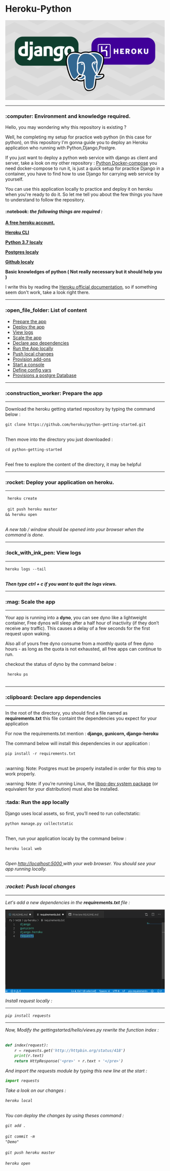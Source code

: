 # Heroku-Python


<img src="banner.png">

<hr>

<h3>  :computer: Environment and knowledge required. </h3>

<p>Hello, you may wondering why this repository is existing ?</p>

<p>Well, he completing my setup for practice web python (in this case for python), on this repository I'm gonna guide you to deploy an Heroku application who running with Python,Django,Postgre.</p>

<p>If you just want to deploy a python web service with django as client and server, take a look on my other repository : <a href="https://github.com/R3tr093/Python-DockerCompose">Python Docker-compose</a> you need docker-compose to run it, is just a quick setup for practice Django in a container, you have to find how to use Django for carrying web service by yourself.</p>

<p>You can use this application locally to practice and deploy it on heroku when you're ready to do it. So let me tell you about the few things you have to understand to follow the repository.</p>

<h4> :notebook: <i>the following things are required : </i> </h4>

<p><b><a href="https://signup.heroku.com/">A free heroku account.</a></b></p>
<p><b><a href="https://devcenter.heroku.com/articles/heroku-cli" target="_blank">Heroku CLI</a></b></p>
<p><b><a href="https://gist.github.com/derhuerst/1b15ff4652a867391f03" target="_blank">Python 3.7 localy</a></b></p>
<p><b><a href="https://www.postgresql.org/docs/12/tutorial-install.html" target="_blank">Postgres localy</a></b></p>
<p><b><a href="https://help.github.com/en/desktop/getting-started-with-github-desktop/installing-github-desktop">Github localy</a></b></p>
<p><b>Basic knowledges of python  ( Not really necessary but it should help you ) </b></p>

<p>I write this by reading the <a href="https://devcenter.heroku.com/articles/getting-started-with-python" target="_blank">Heroku official documentation</a>, so if something seem don't work, take a look right there.</p>

<hr>

<h3> :open_file_folder: List of content </h3>

<ul>

<li><a href="#start">Prepare the app</a></li>
<li><a href="#deploy">Deploy the app</a></li>
<li><a href="#logs">View logs</a></li>
<li><a href="#scale">Scale the app</a></li>
<li><a href="#dependencies">Declare app dependencies</a></li>
<li><a href="local">Run the App locally</a></li>
<li><a href="push">Push local changes</a></li>
<li><a href="">Provision add-ons</a></li>
<li><a href="">Start a console</a></li>
<li><a href="">Define config vars</a></li>
<li><a href="">Provisions a postgre Database</a></li>
</ul>

<hr>
<h3 id="start">:construction_worker: Prepare the app </h3>
<hr>

<p>Download the heroku getting started repository by typing the command below : </p>
<code>git clone https://github.com/heroku/python-getting-started.git </code><br><br>
<p>Then move into the directory you just downloaded : </p>
<code>cd python-getting-started</code><br><br>

<p>Feel free to explore the content of the directory, it may be helpful </p>


<hr>
<h3 id="deploy">:rocket: Deploy your application on heroku. </h3>
<hr>

<code> heroku create </code><br><br>
<code> git push heroku master && heroku open </code><br><br>

<p><em>A new tab / window should be opened into your browser when the command is done.</em></p>

<hr>
<h3 id="logs">:lock_with_ink_pen: View logs</h3>
<hr>


<code>heroku logs --tail</code><br><br>
<p><em><b>Then type ctrl + c if you want to quit the logs views.</b></em></p>

<hr>
<h3 id="scale"> :mag: Scale the app </h3>
<hr>


<p>Your app is running into a <b>dyno</b>, you can see dyno like a lightweight container, Free dynos will sleep after a half hour of inactivity (if they don’t receive any traffic). This causes a delay of a few seconds for the first request upon waking. </p>

<p>Also all of yours free dyno consume from a monthly quota of free dyno hours - as long as the quota is not exhausted, all free apps can continue to run.</p>

<p>checkout the status of dyno by the command below : </p>

<code> heroku ps </code><br><br>


<hr>
<h3 id="dependencies"> :clipboard: Declare app dependencies</h3>
<hr>

<p>In the root of the directory, you should find a file named as <b>requirements.txt</b> this file containt the dependencies you expect for your application</p>

<p>For now the requirements.txt mention : <b>django, gunicorn, django-heroku</b></p>

<p>The command below will install this dependencies in our application : </p>

<code>pip install -r requirements.txt</code><br><br>

<p>:warning: Note: Postgres must be properly installed in order for this step to work properly.</p>

<p>:warning: Note: if you’re running Linux, the <a href="https://zoomadmin.com/HowToInstall/UbuntuPackage/libpq-dev">libpq-dev system package</a> (or equivalent for your distribution) must also be installed.</p>

<h3 id="local">:tada: Run the app locally</h3>

<p>Django uses local assets, so first, you’ll need to run collectstatic:</p>

<code>python manage.py collectstatic</code><br><br>

<p>Then, run your application localy by the command below : </p>

<code>heroku local web</code><br><br>

<p><i>Open <a href="http://localhost:5000 " target="_blank">http://localhost:5000 </a> with your web browser. You should see your app running locally.</p>



<hr>
<h3 id="push"> :rocket: Push local changes</h3>
<hr>

<p>Let's add a new dependencies in the <b>requirements.txt</b> file : </p>
<img src="prove1.png">

<p>Install request locally : </p>
<hr>
<code>pip install requests</code>
<hr>

<p>Now, Modify the gettingstarted/hello/views.py rewrite the function index : </p>

```python

def index(request):
    r = requests.get('http://httpbin.org/status/418')
    print(r.text)
    return HttpResponse('<pre>' + r.text + '</pre>')

```

<p>And import the requests module by typing this new line at the start : </p>

```python
import requests
```

<p>Take a look on our changes : </p>

<code>heroku local</code><br><br>

<p> You can deploy the changes by using theses command : </p>

<code>git add .</code><br><br>
<code>git commit -m "Demo"</code><br><br>
<code>git push heroku master</code><br><br>
<code>heroku open</code><br><br>